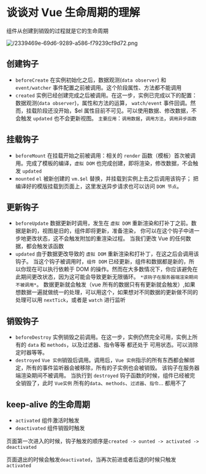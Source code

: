 # 谈谈对 Vue 生命周期的理解

<article-info/>

组件从创建到销毁的过程就是它的生命周期

![/2339469e-69d6-9289-a586-f79239cf9d72.png](/2339469e-69d6-9289-a586-f79239cf9d72.png)

## 创建钩子

- `beforeCreate`
  在实例初始化之后，数据观测(`data observer`) 和 `event/watcher` 事件配置之前被调用。这个阶段属性、方法都不能调用
- `created`
  实例已经创建完成之后被调用。在这一步，实例已完成以下的配置：数据观测(`data observer`)，属性和方法的运算， `watch/event` 事件回调。然而，挂载阶段还没开始，$el 属性目前不可见。可以使用数据、修改数据，不会触发 `updated` 也不会更新视图。
  `主要应用`：`调用数据`，`调用方法`，`调用异步函数`

## 挂载钩子

- `beforeMount`
  在挂载开始之前被调用：相关的 `render` 函数（模板）首次被调用。完成了模板的编译，`虚拟 DOM` 也完成创建，即将渲染，修改数据，不会触发 `updated`
- `mounted`
  `el` 被新创建的 `vm.$el` 替换，并挂载到实例上去之后调用该钩子；
  把编译好的模版挂载到页面上，这里发送异步请求也可以访问 `DOM 节点`。

## 更新钩子

- `beforeUpdate`
  数据更新时调用，发生在 `虚拟 DOM` 重新渲染和打补丁之前。数据是新的，视图是旧的，组件即将更新，准备渲染， 你可以在这个钩子中进一步地更改状态，这不会触发附加的重渲染过程。
  当我们更改 Vue 的任何数据，都会触发该函数
- `updated`
  由于数据更改导致的 `虚拟 DOM` 重新渲染和打补丁，在这之后会调用该钩子。
  当这个钩子被调用时，`组件 DOM` 已经更新，组件和数据都是新的，所以你现在可以执行依赖于 DOM 的操作。然而在大多数情况下，你应该避免在此期间更改状态，因为这可能会导致更新无限循环。
  `*该钩子在服务器端渲染期间不被调用*`。
  数据更新就会触发（vue 所有的数据只有有更新就会触发）,如果想数据一遍就做统一的处理，可以用这个，如果想对不同数据的更新做不同的处理可以用 `nextTick`，或者是 `watch` 进行监听

## 销毁钩子

- `beforeDestroy`
  实例销毁之前调用。在这一步，实例仍然完全可用，实例上所有的 `data` 和 `methods`，以及过滤器、指令等等 都还处于 <imp-text-success>可用状态</imp-text-success>。可以消除定时器等等。
- `destroyed`
  `Vue 实例`销毁后调用。调用后，`Vue 实例`指示的所有东西都会解绑定，所有的事件监听器会被移除，所有的子实例也会被销毁。 该钩子在服务器端渲染期间不被调用。
  当执行到 `destroyed` 钩子函数的时候，组件已经被完全销毁了，此时 `Vue实例` 所有的`data`、`methods`、`过滤器`、`指令`... 都用不了

## keep-alive 的生命周期

- `activated`
  组件激活时触发
- `deactivated`
  组件销毁时触发

页面第一次进入的时候，钩子触发的顺序是`created -> ounted -> activated -> deactivated`

页面退出的时候会触发`deactivated`，当再次前进或者后退的时候只触发`activated`
